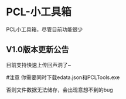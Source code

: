 # PCL-小工具箱
PCL小工具箱，尽管目前功能很少

## V1.0版本更新公告
目前支持快速上传回声洞了~

#注意
你需要同时下载edata.json和PCLTools.exe

否则文件数据无法储存，会出现意想不到的bug
